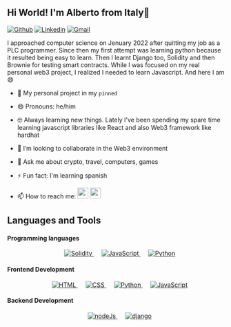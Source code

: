 ## Hi World! I'm Alberto from Italy👋

[![Github](https://img.shields.io/badge/-Github-000?style=flat&logo=Github&logoColor=white)](https://github.com/albeok)
[![Linkedin](https://img.shields.io/badge/-LinkedIn-blue?style=flat&logo=Linkedin&logoColor=white)](https://www.linkedin.com/in/alberto-t-876425203/)
[![Gmail](https://img.shields.io/badge/-Gmail-c14438?style=flat&logo=Gmail&logoColor=white)](mailto:albertotoscano997@gmail.com)

I approached computer science on Jenuary 2022 after quitting my job as a PLC programmer. Since then my first attempt was learning python because it resulted being easy to learn. Then I learnt Django too, Solidity and then Brownie for testing smart contracts. While I was focused on my real personal web3 project, I realized I needed to learn Javascript. And here I am 😄

- 🤖 My personal project in my `pinned`
- 😄 Pronouns: he/him
- 🤓 Always learning new things. Lately I've been spending my spare time learning javascript libraries like React and also Web3 framework like hardhat
- 👯 I’m looking to collaborate in the Web3 environment
- 💬 Ask me about crypto, travel, computers, games
- ⚡ Fun fact: I'm learning spanish

- 📫 How to reach me:    [<img  height="25px" width="25px" src="https://img.icons8.com/color/48/000000/linkedin-circled--v1.png"/>](https://www.linkedin.com/in/alberto-t-876425203/)
   [<img height="25px" width="25px" src="https://img.icons8.com/fluency/48/000000/mail.png"/>](mailto:albertotoscano997@gmail.com)

## Languages and Tools

#### Programming languages
<p align="center"> 
  &emsp; 
  <a href="https://www.cprogramming.com/" target="_blank"> 
    <img alt="Solidity" src="https://img.shields.io/badge/-solidity-lightgrey">
  </a> 
  &emsp;
  <a href="https://developer.mozilla.org/en-US/docs/Web/JavaScript" target="_blank"> 
     <img alt="JavaScript" src="https://img.shields.io/badge/JavaScript%20-%23F7DF1E.svg?style=plastic&logo=javascript&logoColor=black">
   </a>
  &emsp;
   <a href="https://www.python.org" target="_blank">
    <img alt="Python" src="https://img.shields.io/badge/Python%20-%2314354C.svg?style=plastic&logo=python&logoColor=white">
  </a>
</p>

#### Frontend Development
<p align="center"> 
  &emsp; 
  <a href="https://www.w3.org/html/" target="_blank"> 
   <img alt="HTML" src="https://img.shields.io/badge/HTML5%20-%23E34F26.svg?style=plastic&logo=html5&logoColor=white">
  </a>   
  &emsp;
  <a href="https://www.w3schools.com/css/" target="_blank">
    <img alt="CSS" src="https://img.shields.io/badge/CSS%20-%231572B6.svg?style=plastic&logo=css3&logoColor=white">
  </a> 
  &emsp;
  <a href="https://www.python.org" target="_blank">
    <img alt="Python" src="https://img.shields.io/badge/react-%2361DAFB.svg?style=plastic&logo=React&logoColor=black">
  </a>
  &emsp;
  <a href="https://developer.mozilla.org/en-US/docs/Web/JavaScript" target="_blank"> 
     <img alt="JavaScript" src="https://img.shields.io/badge/JavaScript%20-%23F7DF1E.svg?style=plastic&logo=javascript&logoColor=black">
   </a>
</p>

#### Backend Development
<p align="center"> 
  &emsp; 
  <a href="https://www.w3.org/html/" target="_blank"> 
   <img alt="nodeJs" src="https://img.shields.io/badge/-nodejs-green">
  </a>   
  &emsp;
  <a href="https://www.w3schools.com/css/" target="_blank">
    <img alt="django" src="https://img.shields.io/badge/-Django-092E20.svg?logo=django&style=flat)](https://www.djangoproject.com/">
  </a> 
</p>

<!--
**albeok/albeok** is a ✨ _special_ ✨ repository because its `README.md` (this file) appears on your GitHub profile.

Here are some ideas to get you started:

- 🔭 I’m currently working on ...
- 🌱 I’m currently learning ...
- 👯 I’m looking to collaborate on ...
- 🤔 I’m looking for help with ...
- 💬 Ask me about ...
- 📫 How to reach me: ...
- 😄 Pronouns: ...
- ⚡ Fun fact: ...
-->
